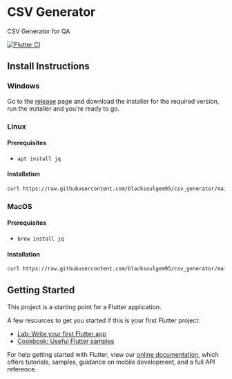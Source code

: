# CSV Generator

CSV Generator for QA

[![Flutter CI](https://github.com/blacksoulgem95/csv_generator/actions/workflows/main.yml/badge.svg)](https://github.com/blacksoulgem95/csv_generator/actions/workflows/main.yml)

## Install Instructions

### Windows
Go to the [release](https://github.com/blacksoulgem95/csv_generator/releases) page and download the installer for the required version, run the installer and you're ready to go.

### Linux
#### Prerequisites
- `apt install jq`

#### Installation

```bash
curl https://raw.githubusercontent.com/blacksoulgem95/csv_generator/main/linux_install.sh -o csvgeninstall.sh && chmod +x csvgeninstall.sh && sudo ./csvgeninstall.sh
```

### MacOS
#### Prerequisites
- `brew install jq`

#### Installation

```bash
curl https://raw.githubusercontent.com/blacksoulgem95/csv_generator/main/macos_install.sh -o csvgeninstall.sh && chmod +x csvgeninstall.sh && sudo ./csvgeninstall.sh
```

## Getting Started

This project is a starting point for a Flutter application.

A few resources to get you started if this is your first Flutter project:

- [Lab: Write your first Flutter app](https://flutter.dev/docs/get-started/codelab)
- [Cookbook: Useful Flutter samples](https://flutter.dev/docs/cookbook)

For help getting started with Flutter, view our
[online documentation](https://flutter.dev/docs), which offers tutorials,
samples, guidance on mobile development, and a full API reference.

